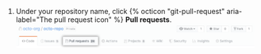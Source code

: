 1. Under your repository name, click {% octicon "git-pull-request" aria-label="The pull request icon" %} **Pull requests**. ![Problemas e seleção da guia pull requests](/assets/images/help/repository/repo-tabs-pull-requests.png)
